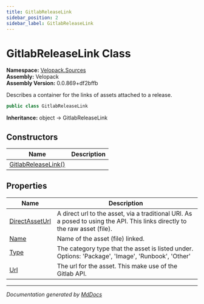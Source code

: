 ```yaml
---
title: GitlabReleaseLink
sidebar_position: 2
sidebar_label: GitlabReleaseLink
---
```

<!--  
  <auto-generated>   
    The contents of this file were generated by a tool.  
    Changes to this file may be list if the file is regenerated  
  </auto-generated>   
-->

# GitlabReleaseLink Class

**Namespace:** [Velopack.Sources](../index.md)  
**Assembly:** Velopack  
**Assembly Version:** 0.0.869+df2bffb

Describes a container for the links of assets attached to a release.

```csharp
public class GitlabReleaseLink
```

**Inheritance:** object → GitlabReleaseLink

## Constructors

| Name                                         | Description |
| -------------------------------------------- | ----------- |
| [GitlabReleaseLink()](constructors/index.md) |             |

## Properties

| Name                                           | Description                                                                                                                  |
| ---------------------------------------------- | ---------------------------------------------------------------------------------------------------------------------------- |
| [DirectAssetUrl](properties/DirectAssetUrl.md) | A direct url to the asset, via a traditional URl.  As a posed to using the API. This links directly to the raw asset (file). |
| [Name](properties/Name.md)                     | Name of the asset (file) linked.                                                                                             |
| [Type](properties/Type.md)                     | The category type that the asset is listed under. Options: 'Package', 'Image', 'Runbook', 'Other'                            |
| [Url](properties/Url.md)                       | The url for the asset. This make use of the Gitlab API.                                                                      |

___

*Documentation generated by [MdDocs](https://github.com/ap0llo/mddocs)*
